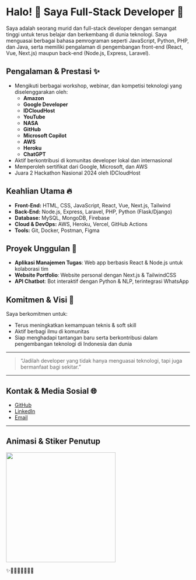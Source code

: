 # Halo! 👋 Saya Full-Stack Developer 🚀

Saya adalah seorang murid dan full-stack developer dengan semangat tinggi untuk terus belajar dan berkembang di dunia teknologi. Saya menguasai berbagai bahasa pemrograman seperti JavaScript, Python, PHP, dan Java, serta memiliki pengalaman di pengembangan front-end (React, Vue, Next.js) maupun back-end (Node.js, Express, Laravel).

## Pengalaman & Prestasi ✨

- Mengikuti berbagai workshop, webinar, dan kompetisi teknologi yang diselenggarakan oleh:
  - **Amazon**
  - **Google Developer**
  - **IDCloudHost**
  - **YouTube**
  - **NASA**
  - **GitHub**
  - **Microsoft Copilot**
  - **AWS**
  - **Heroku**
  - **ChatGPT**
- Aktif berkontribusi di komunitas developer lokal dan internasional
- Memperoleh sertifikat dari Google, Microsoft, dan AWS
- Juara 2 Hackathon Nasional 2024 oleh IDCloudHost

## Keahlian Utama 🔥

- **Front-End:** HTML, CSS, JavaScript, React, Vue, Next.js, Tailwind
- **Back-End:** Node.js, Express, Laravel, PHP, Python (Flask/Django)
- **Database:** MySQL, MongoDB, Firebase
- **Cloud & DevOps:** AWS, Heroku, Vercel, GitHub Actions
- **Tools:** Git, Docker, Postman, Figma

## Proyek Unggulan 📂

- **Aplikasi Manajemen Tugas**: Web app berbasis React & Node.js untuk kolaborasi tim
- **Website Portfolio**: Website personal dengan Next.js & TailwindCSS
- **API Chatbot**: Bot interaktif dengan Python & NLP, terintegrasi WhatsApp

## Komitmen & Visi 🌱

Saya berkomitmen untuk:
- Terus meningkatkan kemampuan teknis & soft skill
- Aktif berbagi ilmu di komunitas
- Siap menghadapi tantangan baru serta berkontribusi dalam pengembangan teknologi di Indonesia dan dunia

---

> “Jadilah developer yang tidak hanya menguasai teknologi, tapi juga bermanfaat bagi sekitar.”  

---

## Kontak & Media Sosial 🌐
- [GitHub](https://github.com/xr-wahyuu)
- [LinkedIn](https://linkedin.com/in/xr-wahyuu)
- [Email](mailto:xrwahyuu@gmail.com)

---

## Animasi & Stiker Penutup

<img src="https://media.giphy.com/media/du3J3cXyzhj75IOgvA/giphy.gif" width="300"/>

✨🚀👨‍💻🔥💡🙌🎉
